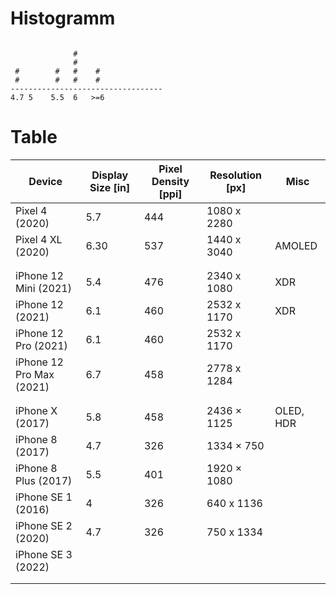 # Histogramm

```
            
              #
              #
 #        #   #    #
 #        #   #    #
----------------------------------
4.7 5    5.5  6   >=6
```

# Table

| Device | Display Size \[in\] | Pixel Density \[ppi\] | Resolution \[px\] | Misc |
|--|--|--|--|--|
| Pixel 4 (2020) | 5.7 | 444 | 1080 x 2280 |  |
| Pixel 4 XL (2020) | 6.30 | 537 | 1440 x 3040  | AMOLED |
|  |  |  |  |  |
|  |  |  |  |  |
| iPhone 12 Mini (2021) | 5.4 | 476 | 2340 x 1080 | XDR |
| iPhone 12 (2021) | 6.1 | 460 | 2532 x 1170 | XDR |
| iPhone 12 Pro (2021) | 6.1 | 460 | 2532 x 1170 |  |
| iPhone 12 Pro Max (2021) | 6.7 | 458 | 2778 x 1284 |  |
|  |  |  |  |  |
|  |  |  |  |  |
| iPhone X (2017) | 5.8 | 458 | 2436 × 1125 | OLED, HDR |
| iPhone 8 (2017) | 4.7 | 326 | 1334 × 750 |  |
| iPhone 8 Plus (2017) | 5.5 | 401 | 1920 × 1080 |  |
| iPhone SE 1 (2016) | 4 | 326 | 640 x 1136 |  |
| iPhone SE 2 (2020) | 4.7 | 326 | 750 x 1334 |  |
| iPhone SE 3 (2022) |  |  |  |  |
|  |  |  |  |  |
|  |  |  |  |  |
